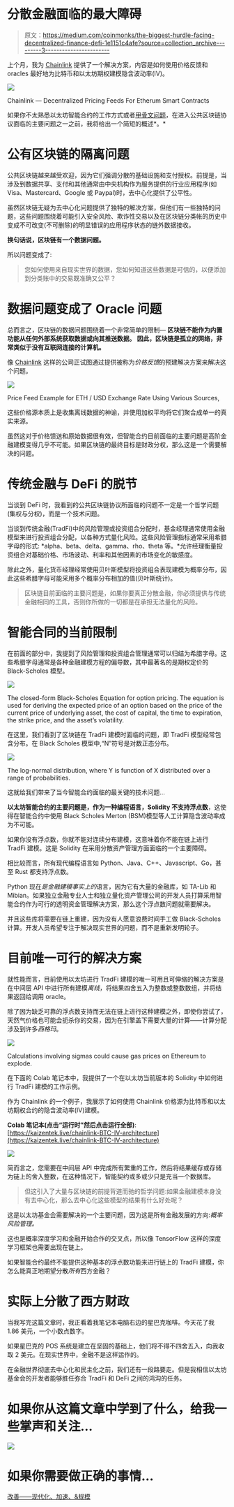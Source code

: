 # 分散金融面临的最大障碍

> 原文：<https://medium.com/coinmonks/the-biggest-hurdle-facing-decentralized-finance-defi-1e1151c4afe?source=collection_archive---------3----------------------->

上个月，我为 [Chainlink](https://chain.link/) 提供了一个解决方案，内容是如何使用价格反馈和 oracles 最好地为比特币和以太坊期权建模隐含波动率(IV)。

![](img/998695cb8a973482fa90e6ebd9f09747.png)

Chainlink — Decentralized Pricing Feeds For Etherum Smart Contracts

如果你不太熟悉以太坊智能合约的工作方式或者[甲骨文问题](https://blog.chain.link/what-is-the-blockchain-oracle-problem/)，在进入公共区块链协议面临的主要问题之一之前，我将给出一个简短的概述*。*

# **公有区块链的隔离问题**

公共区块链越来越受欢迎，因为它们强调分散的基础设施和支付授权。前提是，当涉及到数据共享、支付和其他通常由中央机构作为服务提供的行业应用程序(如 Visa、Mastercard、Google 或 Paypal)时，去中心化提供了公平性。

虽然区块链无疑为去中心化问题提供了独特的解决方案，但他们有一些独特的问题，这些问题围绕着可能引入安全风险、欺诈性交易以及在区块链分类帐的历史中变成不可改变(不可删除)的明显错误的应用程序状态的链外数据接收。

**换句话说，区块链有一个数据问题。**

所以问题变成了:

> 您如何使用来自现实世界的数据，您如何知道这些数据是可信的，以便添加到分类账中的交易既准确又公平？

# 数据问题变成了 Oracle 问题

总而言之，区块链的数据问题围绕着一个非常简单的限制— **区块链不能作为内置功能从任何外部系统获取数据或向其推送数据。** **因此，区块链是孤立的网络，非常类似于没有互联网连接的计算机。**

像 [Chainlink](http://chain.link) 这样的公司正试图通过提供被称为*价格反馈*的预建解决方案来解决这个问题。

![](img/200903923fcef915615a884ab31817d0.png)

Price Feed Example for ETH / USD Exchange Rate Using Various Sources,

这些价格源本质上是收集离线数据的神谕，并使用加权平均将它们聚合成单一的真实来源。

虽然这对于价格馈送和原始数据很有效，但智能合约目前面临的主要问题是高阶金融建模变得几乎不可能。如果区块链的最终目标是财政分权，那么这是一个需要解决的问题。

# 传统金融与 DeFi 的脱节

当谈到 DeFi 时，我看到的公共区块链协议所面临的问题不一定是一个哲学问题(集权与分权)，而是一个技术问题。

当谈到传统金融(TradFi)中的风险管理或投资组合分配时，基金经理通常使用金融模型来进行投资组合分配，以各种方式量化风险。这些风险管理指标通常采用希腊字母的形式: *alpha、beta、delta、gamma、rho、theta 等。*允许经理衡量投资组合对基础价格、市场波动、利率和其他因素的市场变化的敏感度。

除此之外，量化货币经理经常使用贝叶斯模型将投资组合表现建模为概率分布，因此这些希腊字母可能采用多个概率分布相加的值(贝叶斯统计)。

> 区块链目前面临的主要问题是，如果你要真正分散金融，你必须提供与传统金融相同的工具，否则你所做的一切都是在承担无法量化的风险。

# 智能合同的当前限制

在前面的部分中，我提到了风险管理和投资组合管理通常可以归结为希腊字母。这些希腊字母通常是各种金融建模方程的偏导数，其中最著名的是期权定价的 Black-Scholes 模型。

![](img/956d7e7a3c6ccec885f4e1dcfc5434c4.png)

The closed-form Black-Scholes Equation for option pricing. The equation is used for deriving the expected price of an option based on the price of the current price of underlying asset, the cost of capital, the time to expiration, the strike price, and the asset’s volatility.

在这里，我们看到了区块链在 TradFi 建模时面临的问题，即 TradFi 模型经常包含分布。在 Black Scholes 模型中,“N”符号是对数正态分布。

![](img/5bbf13be1b33eb18eaa939cabfd14676.png)

The log-normal distribution, where Y is function of X distributed over a range of probabilities.

这就给我们带来了当今智能合约面临的最关键的技术问题…

**以太坊智能合约的主要问题是，作为一种编程语言，Solidity 不支持浮点数**，这使得在智能合约中使用 Black Scholes Merton (BSM)模型等人工计算隐含波动率成为不可能。

如果你没有浮点数，你就不能对连续分布建模，这意味着你不能在链上进行 TradFi 建模。这是 Solidity 在采用分散资产管理方面面临的一个主要障碍。

相比较而言，所有现代编程语言如 Python、Java、C++、Javascript、Go，甚至 Rust 都支持浮点数。

Python 现在*是金融建模事实上的*语言，因为它有大量的金融库，如 TA-Lib 和 Mibian。如果独立金融专业人士和独立量化资产管理公司的开发人员打算采用智能合约作为可行的透明资金管理解决方案，那么这个浮点数问题就需要解决。

并且这些库将需要在链上重建，因为没有人愿意浪费时间手工做 Black-Scholes 计算。开发人员希望专注于解决现实世界的问题，而不是重新发明轮子。

# 目前唯一可行的解决方案

就性能而言，目前使用以太坊进行 TradFi 建模的唯一可用且可伸缩的解决方案是在中间层 API 中进行所有建模*离线*，将结果四舍五入为整数或整数数组，并将结果返回给调用 oracle。

除了因为缺乏可靠的浮点数支持而无法在链上进行这种建模之外，即使你尝试了，天然气价格也可能会扼杀你的交易，因为在引擎盖下需要大量的计算——计算分配涉及到许多*西格玛*。

![](img/dacae33ccfcb0643153a32ca7b82a8a3.png)

Calculations involving sigmas could cause gas prices on Ethereum to explode.

在下面的 Colab 笔记本中，我提供了一个在以太坊当前版本的 Solidity 中如何进行 TradFi 建模的工作示例。

作为 Chainlink 的一个例子，我展示了如何使用 Chainlink 价格源为比特币和以太坊期权合约的隐含波动率(IV)建模。

**Colab 笔记本(点击“运行时”然后点击运行全部)**:
[https://kaizentek.live/chainlink-BTC-IV-architecture](https://kaizentek.live/chainlink-BTC-IV-architecture)

![](img/af6023e69c257c0bee449c8ad6f43913.png)

简而言之，您需要在中间层 API 中完成所有繁重的工作，然后将结果缓存或存储为链上的舍入整数，在这种情况下，智能契约或多或少只是充当一个数据库。

> 但这引入了大量与区块链的前提背道而驰的哲学问题:如果金融建模本身没有去中心化，那么去中心化这些模型的结果有什么好处呢？

这是以太坊基金会需要解决的一个主要问题，因为这是所有金融发展的方向:*概率风险管理。*

这也是概率深度学习和金融开始合作的交叉点，所以像 TensorFlow 这样的深度学习框架也需要出现在链上。

如果智能合约最终不能提供这种基本的浮点数功能来进行链上的 TradFi 建模，你怎么能真正地期望分散*所有*西方金融？

# 实际上分散了西方财政

当我写完这篇文章时，我正看着我笔记本电脑右边的星巴克咖啡。今天花了我 1.86 美元，一个小数点数字。

如果星巴克的 POS 系统是建立在坚固的基础上，他们将不得不四舍五入，向我收取 2 美元。在现实世界中，金融不是这样运作的。

在金融世界彻底去中心化和民主化之前，我们还有一段路要走。但是我相信以太坊基金会的开发者能够胜任弥合 TradFi 和 DeFi 之间的鸿沟的任务。

# 如果你从这篇文章中学到了什么，给我一些掌声和关注…

![](img/bd890deef36237f5fc5b6f66b26f8ce0.png)

# 如果你需要做正确的事情…

[改善——现代化、加速、&规模](http://www.kaizentek.io)